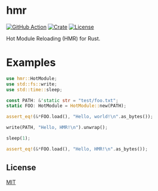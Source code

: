 # hmr

[![GitHub Action](https://img.shields.io/github/actions/workflow/status/raviqqe/hmr/test.yaml?branch=main&style=flat-square)](https://github.com/raviqqe/hmr/actions)
[![Crate](https://img.shields.io/crates/v/hmr.svg?style=flat-square)](https://crates.io/crates/hmr)
[![License](https://img.shields.io/github/license/raviqqe/hmr.svg?style=flat-square)](LICENSE)

Hot Module Reloading (HMR) for Rust.

# Examples

```rust
use hmr::HotModule;
use std::fs::write;
use std::time::sleep;

const PATH: &'static str = "test/foo.txt";
static FOO: HotModule = HotModule::new(PATH);

assert_eq!(&*FOO.load(), "Hello, world!\n".as_bytes());

write(PATH, "Hello, HMR!\n").unwrap();

sleep(1);

assert_eq!(&*FOO.load(), "Hello, HMR!\n".as_bytes());
```

## License

[MIT](LICENSE)

